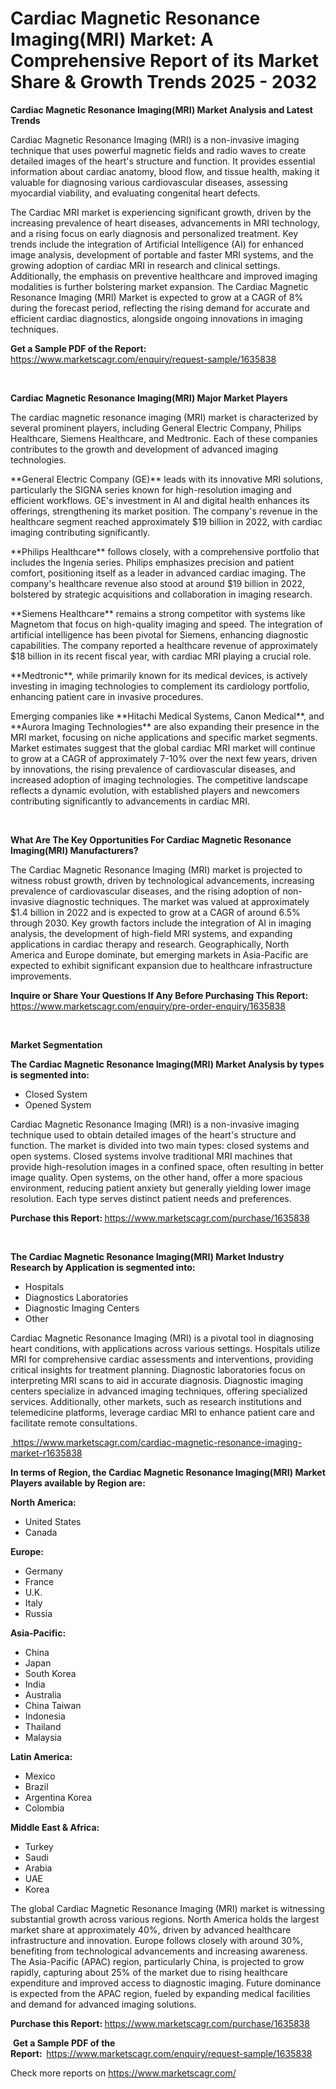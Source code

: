 <p><h1>Cardiac Magnetic Resonance Imaging(MRI) Market: A Comprehensive Report of its Market Share & Growth Trends 2025 - 2032</h1></p><p><strong>Cardiac Magnetic Resonance Imaging(MRI) Market Analysis and Latest Trends</strong></p>
<p><p>Cardiac Magnetic Resonance Imaging (MRI) is a non-invasive imaging technique that uses powerful magnetic fields and radio waves to create detailed images of the heart's structure and function. It provides essential information about cardiac anatomy, blood flow, and tissue health, making it valuable for diagnosing various cardiovascular diseases, assessing myocardial viability, and evaluating congenital heart defects.</p><p>The Cardiac MRI market is experiencing significant growth, driven by the increasing prevalence of heart diseases, advancements in MRI technology, and a rising focus on early diagnosis and personalized treatment. Key trends include the integration of Artificial Intelligence (AI) for enhanced image analysis, development of portable and faster MRI systems, and the growing adoption of cardiac MRI in research and clinical settings. Additionally, the emphasis on preventive healthcare and improved imaging modalities is further bolstering market expansion. The Cardiac Magnetic Resonance Imaging (MRI) Market is expected to grow at a CAGR of 8% during the forecast period, reflecting the rising demand for accurate and efficient cardiac diagnostics, alongside ongoing innovations in imaging techniques.</p></p>
<p><strong>Get a Sample PDF of the Report:&nbsp;</strong> <a href="https://www.marketscagr.com/enquiry/request-sample/1635838?utm_campaign=3199&utm_medium=2&utm_source=Github&utm_content=ia&utm_term=23032025&utm_id=cardiac-magnetic-resonance-imagingmri">https://www.marketscagr.com/enquiry/request-sample/1635838</a></p>
<p>&nbsp;</p>
<p><strong>Cardiac Magnetic Resonance Imaging(MRI) Major Market Players</strong></p>
<p><p>The cardiac magnetic resonance imaging (MRI) market is characterized by several prominent players, including General Electric Company, Philips Healthcare, Siemens Healthcare, and Medtronic. Each of these companies contributes to the growth and development of advanced imaging technologies.</p><p>**General Electric Company (GE)** leads with its innovative MRI solutions, particularly the SIGNA series known for high-resolution imaging and efficient workflows. GE's investment in AI and digital health enhances its offerings, strengthening its market position. The company's revenue in the healthcare segment reached approximately $19 billion in 2022, with cardiac imaging contributing significantly.</p><p>**Philips Healthcare** follows closely, with a comprehensive portfolio that includes the Ingenia series. Philips emphasizes precision and patient comfort, positioning itself as a leader in advanced cardiac imaging. The company's healthcare revenue also stood at around $19 billion in 2022, bolstered by strategic acquisitions and collaboration in imaging research.</p><p>**Siemens Healthcare** remains a strong competitor with systems like Magnetom that focus on high-quality imaging and speed. The integration of artificial intelligence has been pivotal for Siemens, enhancing diagnostic capabilities. The company reported a healthcare revenue of approximately $18 billion in its recent fiscal year, with cardiac MRI playing a crucial role.</p><p>**Medtronic**, while primarily known for its medical devices, is actively investing in imaging technologies to complement its cardiology portfolio, enhancing patient care in invasive procedures.</p><p>Emerging companies like **Hitachi Medical Systems, Canon Medical**, and **Aurora Imaging Technologies** are also expanding their presence in the MRI market, focusing on niche applications and specific market segments. Market estimates suggest that the global cardiac MRI market will continue to grow at a CAGR of approximately 7-10% over the next few years, driven by innovations, the rising prevalence of cardiovascular diseases, and increased adoption of imaging technologies. The competitive landscape reflects a dynamic evolution, with established players and newcomers contributing significantly to advancements in cardiac MRI.</p></p>
<p>&nbsp;</p>
<p><strong>What Are The Key Opportunities For Cardiac Magnetic Resonance Imaging(MRI) Manufacturers?</strong></p>
<p><p>The Cardiac Magnetic Resonance Imaging (MRI) market is projected to witness robust growth, driven by technological advancements, increasing prevalence of cardiovascular diseases, and the rising adoption of non-invasive diagnostic techniques. The market was valued at approximately $1.4 billion in 2022 and is expected to grow at a CAGR of around 6.5% through 2030. Key growth factors include the integration of AI in imaging analysis, the development of high-field MRI systems, and expanding applications in cardiac therapy and research. Geographically, North America and Europe dominate, but emerging markets in Asia-Pacific are expected to exhibit significant expansion due to healthcare infrastructure improvements.</p></p>
<p><strong>Inquire or Share Your Questions If Any Before Purchasing This Report:</strong> <a href="https://www.marketscagr.com/enquiry/pre-order-enquiry/1635838?utm_campaign=3199&utm_medium=2&utm_source=Github&utm_content=ia&utm_term=23032025&utm_id=cardiac-magnetic-resonance-imagingmri">https://www.marketscagr.com/enquiry/pre-order-enquiry/1635838</a></p>
<p>&nbsp;</p>
<p><strong>Market Segmentation</strong></p>
<p><strong>The Cardiac Magnetic Resonance Imaging(MRI) Market Analysis by types is segmented into:</strong></p>
<p><ul><li>Closed System</li><li>Opened System</li></ul></p>
<p><p>Cardiac Magnetic Resonance Imaging (MRI) is a non-invasive imaging technique used to obtain detailed images of the heart's structure and function. The market is divided into two main types: closed systems and open systems. Closed systems involve traditional MRI machines that provide high-resolution images in a confined space, often resulting in better image quality. Open systems, on the other hand, offer a more spacious environment, reducing patient anxiety but generally yielding lower image resolution. Each type serves distinct patient needs and preferences.</p></p>
<p><strong>Purchase this Report:&nbsp;</strong><a href="https://www.marketscagr.com/purchase/1635838?utm_campaign=3199&utm_medium=2&utm_source=Github&utm_content=ia&utm_term=23032025&utm_id=cardiac-magnetic-resonance-imagingmri">https://www.marketscagr.com/purchase/1635838</a></p>
<p>&nbsp;</p>
<p><strong>The Cardiac Magnetic Resonance Imaging(MRI) Market Industry Research by Application is segmented into:</strong></p>
<p><ul><li>Hospitals</li><li>Diagnostics Laboratories</li><li>Diagnostic Imaging Centers</li><li>Other</li></ul></p>
<p><p>Cardiac Magnetic Resonance Imaging (MRI) is a pivotal tool in diagnosing heart conditions, with applications across various settings. Hospitals utilize MRI for comprehensive cardiac assessments and interventions, providing critical insights for treatment planning. Diagnostic laboratories focus on interpreting MRI scans to aid in accurate diagnosis. Diagnostic imaging centers specialize in advanced imaging techniques, offering specialized services. Additionally, other markets, such as research institutions and telemedicine platforms, leverage cardiac MRI to enhance patient care and facilitate remote consultations.</p></p>
<p><a href="https://www.marketscagr.com/cardiac-magnetic-resonance-imaging-market-r1635838?utm_campaign=3199&utm_medium=2&utm_source=Github&utm_content=ia&utm_term=23032025&utm_id=cardiac-magnetic-resonance-imagingmri">&nbsp;https://www.marketscagr.com/cardiac-magnetic-resonance-imaging-market-r1635838</a></p>
<p><strong>In terms of Region, the Cardiac Magnetic Resonance Imaging(MRI) Market Players available by Region are:</strong></p>
<p>
    <p> <strong> North America: </strong>
        <ul>
            <li>United States</li>
            <li>Canada</li>
        </ul>
        </p> 
    <p> <strong> Europe: </strong>
        <ul>
            <li>Germany</li>
            <li>France</li>
            <li>U.K.</li>
            <li>Italy</li>
            <li>Russia</li>
        </ul>
        </p> 
    <p> <strong> Asia-Pacific: </strong>
        <ul>
            <li>China</li>
            <li>Japan</li>
            <li>South Korea</li>
            <li>India</li>
            <li>Australia</li>
            <li>China Taiwan</li>
            <li>Indonesia</li>
            <li>Thailand</li>
            <li>Malaysia</li>
        </ul>
        </p> 
    <p> <strong> Latin America: </strong>
        <ul>
            <li>Mexico</li>
            <li>Brazil</li>
            <li>Argentina Korea</li>
            <li>Colombia</li>
        </ul>
        </p> 
    <p> <strong> Middle East & Africa: </strong>
        <ul>
            <li>Turkey</li>
            <li>Saudi</li>
            <li>Arabia</li>
            <li>UAE</li>
            <li>Korea</li>
        </ul>
    </p>
    </p>
<p><p>The global Cardiac Magnetic Resonance Imaging (MRI) market is witnessing substantial growth across various regions. North America holds the largest market share at approximately 40%, driven by advanced healthcare infrastructure and innovation. Europe follows closely with around 30%, benefiting from technological advancements and increasing awareness. The Asia-Pacific (APAC) region, particularly China, is projected to grow rapidly, capturing about 25% of the market due to rising healthcare expenditure and improved access to diagnostic imaging. Future dominance is expected from the APAC region, fueled by expanding medical facilities and demand for advanced imaging solutions.</p></p>
<p><strong>Purchase this Report: </strong><a href="https://www.marketscagr.com/purchase/1635838?utm_campaign=3199&utm_medium=2&utm_source=Github&utm_content=ia&utm_term=23032025&utm_id=cardiac-magnetic-resonance-imagingmri">https://www.marketscagr.com/purchase/1635838</a></p>
<p>&nbsp;<strong>Get a Sample PDF of the Report:&nbsp;&nbsp;</strong><a href="https://www.marketscagr.com/enquiry/request-sample/1635838?utm_campaign=3199&utm_medium=2&utm_source=Github&utm_content=ia&utm_term=23032025&utm_id=cardiac-magnetic-resonance-imagingmri">https://www.marketscagr.com/enquiry/request-sample/1635838</a></p>
<p><strong></strong></p>
<p>Check more reports on <a href="https://www.marketscagr.com/?utm_campaign=3199&utm_medium=2&utm_source=Github&utm_content=ia&utm_term=23032025&utm_id=cardiac-magnetic-resonance-imagingmri">https://www.marketscagr.com/</a></p>
